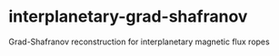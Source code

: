 # interplanetary-grad-shafranov
Grad-Shafranov reconstruction for interplanetary magnetic flux ropes
